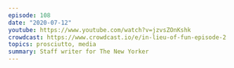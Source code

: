 ```yaml
---
episode: 108
date: "2020-07-12"
youtube: https://www.youtube.com/watch?v=jzvsZOnKshk
crowdcast: https://www.crowdcast.io/e/in-lieu-of-fun-episode-2
topics: prosciutto, media
summary: Staff writer for The New Yorker
---
```

